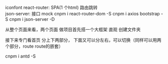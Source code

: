 ## 
iconfont
react-router: SPA(1 个html) 路由跳转  
json-server: 接口 mock
cnpm i react-router-dom -S
cnpm i axios bootstrap -S
cnpm i json-server -D


从整个页面来看，两个页面
做项目首先搭一个大框架
 <BrowserRouter>
   <Route path="/" exact component={}/>
   <Route path="/create" component={}/>
   </BrowserRouter>
   直观
   创建文件夹

   接下来专门看首页
   分上下两部分，
   下面又可以分左右，可以切换（同样可以用两个部分，route   route的嵌套）

   cnpm i antd -S
